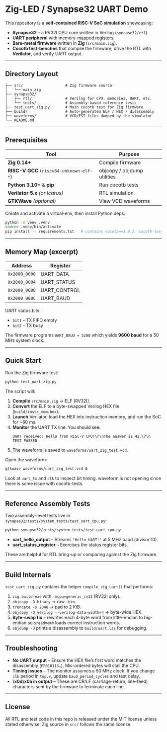 # Zig-LED / Synapse32 UART Demo

This repository is a **self-contained RISC-V SoC simulation** showcasing:

* **Synapse32** – a RV32I CPU core written in Verilog (`synapse32/rtl`).
* **UART peripheral** with memory-mapped registers.
* **Bare-metal firmware** written in **Zig** (`src/main.zig`).
* **Cocotb test-benches** that compile the firmware, drive the RTL with **Verilator**, and verify UART output.

---
## Directory Layout
```
├── src/                   # Zig firmware source
│   └── main.zig
├── synapse32/
│   ├── rtl/               # Verilog for CPU, memories, UART, etc.
│   └── tests/             # Assembly-based reference tests
├── test_uart_zig.py       # Main cocotb test for Zig firmware
├── build/                 # Auto-generated ELF / HEX / disassembly
├── waveforms/             # VCD/FST files dumped by the simulator
└── README.md
```

---
## Prerequisites

| Tool                            | Purpose                       |
|---------------------------------|-------------------------------|
| **Zig 0.14+**                   | Compile firmware              |
| **RISC-V GCC** (`riscv64-unknown-elf-*`) | objcopy / objdump utilities |
| **Python 3.10+** & **pip**      | Run cocotb tests              |
| **Verilator 5.x** *(or Icarus)* | RTL simulation                |
| **GTKWave** *(optional)*        | View VCD waveforms            |

Create and activate a virtual-env, then install Python deps:
```bash
python -m venv .venv
source .venv/bin/activate
pip install -r requirements.txt   # contains cocotb==1.9.2, cocotb-test, etc.
```

---
## Memory Map (excerpt)
| Address            | Register        |
|--------------------|-----------------|
| `0x2000_0000`      | UART_DATA       |
| `0x2000_0004`      | UART_STATUS     |
| `0x2000_0008`      | UART_CONTROL    |
| `0x2000_000C`      | UART_BAUD       |

UART status bits:
* `bit1` – TX FIFO empty
* `bit2` – TX busy

The firmware programs `UART_BAUD = 5208` which yields **9600 baud** for a 50 MHz system clock.

---
## Quick Start
Run the Zig firmware test:
```bash
python test_uart_zig.py
```
The script will:
1. **Compile** `src/main.zig` → ELF (RV32I).
2. **Convert** the ELF to a byte-swapped Verilog HEX file (`build/instr_mem.hex`).
3. **Launch** Verilator, load the HEX into instruction memory, and run the SoC for ~60 ms.
4. **Monitor** the UART TX line. You should see:
   ```
   UART received: Hello from RISC-V CPU!\r\nThe answer is 42.\r\n
   TEST PASSED
   ```
5. The waveform is saved to `waveforms/uart_zig_test.vcd`.

Open the waveform:
```bash
gtkwave waveforms/uart_zig_test.vcd &
```
Look at `uart_tx` and `clk` to inspect bit timing.
waveform is not opening since there is some issue with cocotb-tests.

---
## Reference Assembly Tests
Two assembly-level tests live in `synapse32/tests/system_tests/test_uart_cpu.py`:
```bash
python synapse32/tests/system_tests/test_uart_cpu.py
```
* **uart_hello_output** – Streams `"Hello UART!"` at 5 MHz baud (divisor 10).
* **uart_status_register** – Exercises the status register bits.

These are helpful for RTL bring-up or comparing against the Zig firmware.

---
## Build Internals
`test_uart_zig.py` contains the helper `compile_zig_uart()` that performs:
1. `zig build-exe` with `-mcpu=generic_rv32` (RV32I only).
2. `objcopy -O binary` → raw `.bin`.
3. `truncate -s 2048` → pad to 2 KiB.
4. `objcopy -O verilog --verilog-data-width=4` → byte-wide HEX.
5. **Byte-swap fix** – rewrites each 4-byte word from little-endian to big-endian so `$readmemh` loads correct instruction words.
6. `objdump -D` prints a disassembly to `build/uart.lss` for debugging.

---
## Troubleshooting
* **No UART output** – Ensure the HEX file’s first word matches the disassembly (`FF010113…`). Mis-ordered bytes will stall the CPU.
* **Timing issues** – The monitor assumes a 50 MHz clock. If you change `clk` period in `top.v`, update `baud_period_cycles` and test delay.
* **\x0d\x0a in output** – These are CR/LF (carriage-return, line-feed) characters sent by the firmware to terminate each line.

---
## License
All RTL and test code in this repo is released under the MIT license unless stated otherwise. Zig source in `src/` follows the same license.
